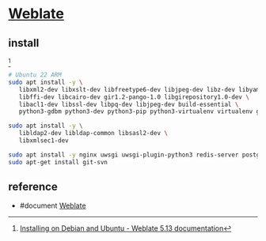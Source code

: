 # [Weblate](https://weblate.org)

## install

[^1]

```sh
# Ubuntu 22 ARM
sudo apt install -y \
   libxml2-dev libxslt-dev libfreetype6-dev libjpeg-dev libz-dev libyaml-dev \
   libffi-dev libcairo-dev gir1.2-pango-1.0 libgirepository1.0-dev \
   libacl1-dev libssl-dev libpq-dev libjpeg-dev build-essential \
   python3-gdbm python3-dev python3-pip python3-virtualenv virtualenv git
```

```sh
sudo apt install -y \
   libldap2-dev libldap-common libsasl2-dev \
   libxmlsec1-dev
```

```sh
sudo apt install -y nginx uwsgi uwsgi-plugin-python3 redis-server postgresql postgresql-contrib exim4 gettext
sudo apt-get install git-svn
```

## reference

- #document [Weblate](https://docs.weblate.org/en/latest)

[^1]: [Installing on Debian and Ubuntu - Weblate 5.13 documentation](https://docs.weblate.org/en/latest/admin/install/venv-debian.html)
